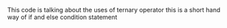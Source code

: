 This code is talking about the uses of ternary operator this is a short hand way of if and else condition statement 